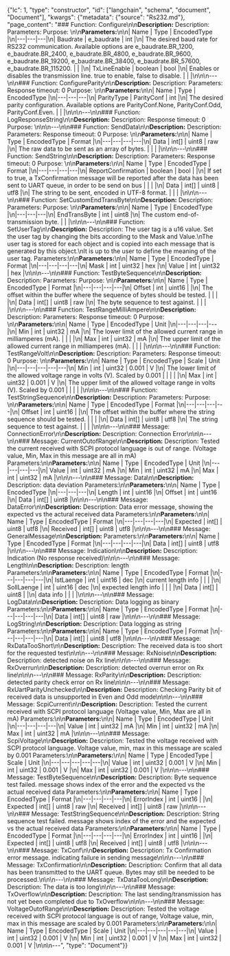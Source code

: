 {"lc": 1, "type": "constructor", "id": ["langchain", "schema", "document", "Document"], "kwargs": {"metadata": {"source": "Rs232.md"}, "page_content": "### Function: Configure\n\n**Description:** Description: Parameters: Purpose: \n\n**Parameters:**\n\n| Name | Type | EncodedType |\n|---|---|---|\n| Baudrate | e_baudrate | int |\n| The desired baud rate for RS232 communication. Available options are e_baudrate.BR_1200, e_baudrate.BR_2400, e_baudrate.BR_4800, e_baudrate.BR_9600, e_baudrate.BR_19200, e_baudrate.BR_38400, e_baudrate.BR_57600, e_baudrate.BR_115200. |  |  |\n| TxLineEnable | boolean | bool |\n| Enables or disables the transmission line. true to enable, false to disable. |  |  |\n\n\n---\n\n### Function: ConfigureParity\n\n**Description:** Description: Parameters: Response timeout: 0 Purpose: \n\n**Parameters:**\n\n| Name | Type | EncodedType |\n|---|---|---|\n| ParityType | ParityConf | int |\n| The desired parity configuration. Available options are ParityConf.None, ParityConf.Odd, ParityConf.Even. |  |  |\n\n\n---\n\n### Function: LogResponseString\n\n**Description:** Description: Response timeout: 0 Purpose: \n\n\n---\n\n### Function: SendData\n\n**Description:** Description: Parameters: Response timeout: 0 Purpose: \n\n**Parameters:**\n\n| Name | Type | EncodedType | Format |\n|---|---|---|---|\n| Data | int[] | uint8 | raw |\n| The raw data to be sent as an array of bytes. |  |  |  |\n\n\n---\n\n### Function: SendString\n\n**Description:** Description: Parameters: Response timeout: 0 Purpose: \n\n**Parameters:**\n\n| Name | Type | EncodedType | Format |\n|---|---|---|---|\n| ReportConfirmation | boolean | bool |  |\n| If set to true, a TxConfirmation message will be reported after the data has been sent to UART queue, in order to be send on bus |  |  |  |\n| Data | int[] | uint8 | utf8 |\n| The string to be sent, encoded in UTF-8 format. |  |  |  |\n\n\n---\n\n### Function: SetCustomEndTransByte\n\n**Description:** Description: Parameters: Purpose: \n\n**Parameters:**\n\n| Name | Type | EncodedType |\n|---|---|---|\n| EndTransByte | int | uint8 |\n| The custom end-of-transmission byte. |  |  |\n\n\n---\n\n### Function: SetUserTag\n\n**Description:** Description: The user tag is a u16 value. Set the user tag by changing the bits according to the Mask and Value.\nThe user tag is stored for each object and is copied into each message that is generated by this object.\nIt is up to the user to define the meaning of the user tag. Parameters:\n\n**Parameters:**\n\n| Name | Type | EncodedType | Format |\n|---|---|---|---|\n| Mask | int | uint32 | hex |\n| Value | int | uint32 | hex |\n\n\n---\n\n### Function: TestByteSequence\n\n**Description:** Description: Parameters: Purpose: \n\n**Parameters:**\n\n| Name | Type | EncodedType | Format |\n|---|---|---|---|\n| Offset | int | uint16 |  |\n| The offset within the buffer where the sequence of bytes should be tested. |  |  |  |\n| Data | int[] | uint8 | raw |\n| The byte sequence to test against. |  |  |  |\n\n\n---\n\n### Function: TestRangeMilliAmpere\n\n**Description:** Description: Parameters: Response timeout: 0 Purpose: \n\n**Parameters:**\n\n| Name | Type | EncodedType | Unit |\n|---|---|---|---|\n| Min | int | uint32 | mA |\n| The lower limit of the allowed current range in milliamperes (mA). |  |  |  |\n| Max | int | uint32 | mA |\n| The upper limit of the allowed current range in milliamperes (mA). |  |  |  |\n\n\n---\n\n### Function: TestRangeVolt\n\n**Description:** Description: Parameters: Response timeout: 0 Purpose: \n\n**Parameters:**\n\n| Name | Type | EncodedType | Scale | Unit |\n|---|---|---|---|---|\n| Min | int | uint32 | 0.001 | V |\n| The lower limit of the allowed voltage range in volts (V). Scaled by 0.001 |  |  |  |  |\n| Max | int | uint32 | 0.001 | V |\n| The upper limit of the allowed voltage range in volts (V). Scaled by 0.001 |  |  |  |  |\n\n\n---\n\n### Function: TestStringSequence\n\n**Description:** Description: Parameters: Purpose: \n\n**Parameters:**\n\n| Name | Type | EncodedType | Format |\n|---|---|---|---|\n| Offset | int | uint16 |  |\n| The offset within the buffer where the string sequence should be tested. |  |  |  |\n| Data | int[] | uint8 | utf8 |\n| The string sequence to test against. |  |  |  |\n\n\n---\n\n### Message: ConnectionError\n\n**Description:** Description: Connection Error\n\n\n---\n\n### Message: CurrentOutofRange\n\n**Description:** Description: Tested the current received with SCPI protocol language is out of range. (Voltage value, Min, Max in this message are all in mA) Parameters:\n\n**Parameters:**\n\n| Name | Type | EncodedType | Unit |\n|---|---|---|---|\n| Value | int | uint32 | mA |\n| Min | int | uint32 | mA |\n| Max | int | uint32 | mA |\n\n\n---\n\n### Message: Data\n\n**Description:** Description: data deviation Parameters:\n\n**Parameters:**\n\n| Name | Type | EncodedType |\n|---|---|---|\n| Length | int | uint16 |\n| Offset | int | uint16 |\n| Data | int[] | uint8 |\n\n\n---\n\n### Message: DataError\n\n**Description:** Description: Data error message, showing the expected vs the actural received data Parameters:\n\n**Parameters:**\n\n| Name | Type | EncodedType | Format |\n|---|---|---|---|\n| Expected | int[] | uint8 | utf8 |\n| Received | int[] | uint8 | utf8 |\n\n\n---\n\n### Message: GeneralMessage\n\n**Description:** Parameters:\n\n**Parameters:**\n\n| Name | Type | EncodedType | Format |\n|---|---|---|---|\n| Data | int[] | uint8 | utf8 |\n\n\n---\n\n### Message: Indication\n\n**Description:** Description: Indication (No response received)\n\n\n---\n\n### Message: Length\n\n**Description:** Description: length Parameters:\n\n**Parameters:**\n\n| Name | Type | EncodedType | Format |\n|---|---|---|---|\n| IstLaenge | int | uint16 | dec |\n| current length info |  |  |  |\n| SollLaenge | int | uint16 | dec |\n| expected length info |  |  |  |\n| Data | int[] | uint8 |  |\n| data info |  |  |  |\n\n\n---\n\n### Message: LogData\n\n**Description:** Description: Data logging as binary Parameters:\n\n**Parameters:**\n\n| Name | Type | EncodedType | Format |\n|---|---|---|---|\n| Data | int[] | uint8 | raw |\n\n\n---\n\n### Message: LogString\n\n**Description:** Description: Data logging as string Parameters:\n\n**Parameters:**\n\n| Name | Type | EncodedType | Format |\n|---|---|---|---|\n| Data | int[] | uint8 | utf8 |\n\n\n---\n\n### Message: RxDataTooShort\n\n**Description:** Description: The received data is too short for the requested test\n\n\n---\n\n### Message: RxNoise\n\n**Description:** Description: detected noise on Rx line\n\n\n---\n\n### Message: RxOverrun\n\n**Description:** Description: detected overrun error on Rx line\n\n\n---\n\n### Message: RxParity\n\n**Description:** Description: detected parity check error on Rx line\n\n\n---\n\n### Message: RxUartParityUnchecked\n\n**Description:** Description: Checking Parity bit of received data is unsupported in Even and Odd mode\n\n\n---\n\n### Message: ScpiCurrent\n\n**Description:** Description: Tested the current received with SCPI protocol language (Voltage value, Min, Max are all in mA) Parameters:\n\n**Parameters:**\n\n| Name | Type | EncodedType | Unit |\n|---|---|---|---|\n| Value | int | uint32 | mA |\n| Min | int | uint32 | mA |\n| Max | int | uint32 | mA |\n\n\n---\n\n### Message: ScpiVoltage\n\n**Description:** Description: Tested the voltage received with SCPI protocol language. Voltage value, min, max in this message are scaled by 0.001 Parameters:\n\n**Parameters:**\n\n| Name | Type | EncodedType | Scale | Unit |\n|---|---|---|---|---|\n| Value | int | uint32 | 0.001 | V |\n| Min | int | uint32 | 0.001 | V |\n| Max | int | uint32 | 0.001 | V |\n\n\n---\n\n### Message: TestByteSequence\n\n**Description:** Description: Byte sequence test failed. message shows index of the error and the expected vs the actual received data Parameters:\n\n**Parameters:**\n\n| Name | Type | EncodedType | Format |\n|---|---|---|---|\n| ErrorIndex | int | uint16 |  |\n| Expected | int[] | uint8 | raw |\n| Received | int[] | uint8 | raw |\n\n\n---\n\n### Message: TestStringSequence\n\n**Description:** Description: String sequence test failed. message shows index of the error and the expected vs the actual received data Parameters:\n\n**Parameters:**\n\n| Name | Type | EncodedType | Format |\n|---|---|---|---|\n| ErrorIndex | int | uint16 |  |\n| Expected | int[] | uint8 | utf8 |\n| Received | int[] | uint8 | utf8 |\n\n\n---\n\n### Message: TxConf\n\n**Description:** Description: Tx Confirmation error message. indicating failure in sending message\n\n\n---\n\n### Message: TxConfirmation\n\n**Description:** Description: Confirm that all data has been transmitted to the UART queue. Bytes may still be needed to be processed.\n\n\n---\n\n### Message: TxDataTooLong\n\n**Description:** Description: The data is too long\n\n\n---\n\n### Message: TxOverflow\n\n**Description:** Description: The last sending/transmission has not yet been completed due to TxOverflow\n\n\n---\n\n### Message: VoltageOutofRange\n\n**Description:** Description: Tested the voltage received with SCPI protocol language is out of range, Voltage value, min, max in this message are scaled by 0.001 Parameters:\n\n**Parameters:**\n\n| Name | Type | EncodedType | Scale | Unit |\n|---|---|---|---|---|\n| Value | int | uint32 | 0.001 | V |\n| Min | int | uint32 | 0.001 | V |\n| Max | int | uint32 | 0.001 | V |\n\n\n---", "type": "Document"}}